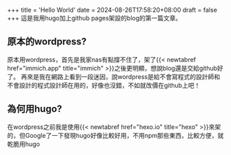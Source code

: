 +++
title = 'Hello World'
date = 2024-08-26T17:58:20+08:00
draft = false
+++
這是我用hugo加上github pages架設的blog的第一篇文章。

## 原本的wordpress?

原本用wordpress，首先是我家nas有點撐不住了，架了{{< newtabref  href="immich.app" title="immich" >}}之後更明顯，想說blog還是交給github好了。
再來是我在網路上看到一段迷因，說wordpress是給不會寫程式的設計師和不會設計的程式設計師在用的，好像也沒錯，不如就改價在github上吧！

## 為何用hugo?

在wordpress之前我是使用{{< newtabref  href="hexo.io" title="hexo" >}}來架的，但Google了一下發現hugo好像比較好用，不用npm那些東西，比較方便，就乾脆用hugo
